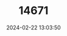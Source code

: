 ---
title: "14671"
category: "Nesomys rufus"
draft: false
date: 2024-02-22 13:03:50
languages:
  English: ["Island Mouse", "Eastern Red Forest Rat"]
---